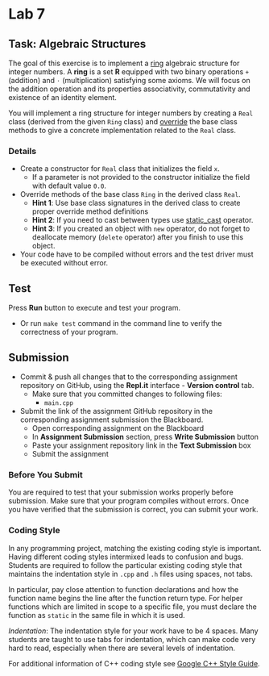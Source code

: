 # Lab 7

## Task: Algebraic Structures

The goal of this exercise is to implement a [ring](https://en.wikipedia.org/wiki/Ring_%28mathematics%29) algebraic structure for integer numbers. A **ring** is a set **R** equipped with two binary operations `+` (addition) and `⋅` (multiplication) satisfying some axioms. We will focus on the addition operation and its properties associativity, commutativity and existence of an identity element.

You will implement a ring structure for integer numbers by creating a `Real` class (derived from the given `Ring` class) and [override](https://www.programiz.com/cpp-programming/function-overriding) the base class methods to give a concrete implementation related to the `Real` class.

### Details

- Create a constructor for `Real` class that initializes the field `x`.
    - If a parameter is not provided to the constructor initialize the field with default value `0.0`.
- Override methods of the base class `Ring` in the derived class `Real`.
    - **Hint 1**: Use base class signatures in the derived class to create proper override method definitions
    - **Hint 2**: If you need to cast between types use [static_cast](https://docs.microsoft.com/en-us/cpp/cpp/static-cast-operator?view=msvc-160) operator.
    - **Hint 3**: If you created an object with `new` operator, do not forget to deallocate memory (`delete` operator) after you finish to use this object.
- Your code have to be compiled without errors and the test driver must be executed without error.

## Test

Press **Run** button to execute and test your program.

- Or run `make test` command in the command line to verify the correctness of your program.

## Submission

- Commit & push all changes that to the corresponding assignment repository on GitHub, using the **Repl.it** interface - **Version control** tab.
  - Make sure that you committed changes to following files:
    - `main.cpp`
- Submit the link of the assignment GitHub repository in the corresponding assignment submission the Blackboard.
  - Open corresponding assignment on the Blackboard
  - In **Assignment Submission** section, press **Write Submission** button
  - Paste your assignment repository link in the **Text Submission** box
  - Submit the assignment

### Before You Submit

You are required to test that your submission works properly before submission. Make sure that your program compiles without errors. Once you have verified that the submission is correct, you can submit your work.

### Coding Style

In any programming project, matching the existing coding style is important. Having different coding styles intermixed leads to confusion and bugs. Students are required to follow the particular existing coding style that maintains the indentation style in `.cpp` and `.h` files using spaces, not tabs.

In particular, pay close attention to function declarations and how the function name begins the line after the function return type. For helper functions which are limited in scope to a specific file, you must declare the function as `static` in the same file in which it is used.

*Indentation*: The indentation style for your work have to be 4 spaces. Many students are taught to use tabs for indentation, which can make code very hard to read, especially when there are several levels of indentation.

For additional information of C++ coding style see [Google C++ Style Guide](https://google.github.io/styleguide/cppguide.html).

